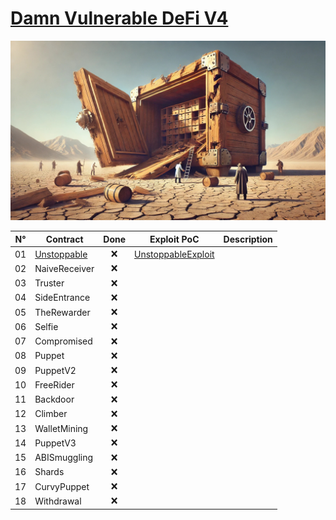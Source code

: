 # [Damn Vulnerable DeFi V4](https://www.damnvulnerabledefi.xyz/)

![damn-vulnerable-defi-v4](./damn-vulnerable-defi-v4.png)

| N°  | Contract                                                                           | Done | Exploit PoC                                                                 | Description |
| --- | ---------------------------------------------------------------------------------- | :--: | --------------------------------------------------------------------------- | ----------- |
| 01  | [Unstoppable](../lib/damn-vulnerable-defi-v4/src/unstoppable/UnstoppableVault.sol) |  ❌  | [UnstoppableExploit](../test/DamnVulnerableDefiV4/UnstoppableExploit.t.sol) |             |
| 02  | NaiveReceiver                                                                      |  ❌  |                                                                             |             |
| 03  | Truster                                                                            |  ❌  |                                                                             |             |
| 04  | SideEntrance                                                                       |  ❌  |                                                                             |             |
| 05  | TheRewarder                                                                        |  ❌  |                                                                             |             |
| 06  | Selfie                                                                             |  ❌  |                                                                             |             |
| 07  | Compromised                                                                        |  ❌  |                                                                             |             |
| 08  | Puppet                                                                             |  ❌  |                                                                             |             |
| 09  | PuppetV2                                                                           |  ❌  |                                                                             |             |
| 10  | FreeRider                                                                          |  ❌  |                                                                             |             |
| 11  | Backdoor                                                                           |  ❌  |                                                                             |             |
| 12  | Climber                                                                            |  ❌  |                                                                             |             |
| 13  | WalletMining                                                                       |  ❌  |                                                                             |             |
| 14  | PuppetV3                                                                           |  ❌  |                                                                             |             |
| 15  | ABISmuggling                                                                       |  ❌  |                                                                             |             |
| 16  | Shards                                                                             |  ❌  |                                                                             |             |
| 17  | CurvyPuppet                                                                        |  ❌  |                                                                             |             |
| 18  | Withdrawal                                                                         |  ❌  |                                                                             |             |
